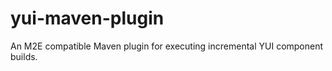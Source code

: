 yui-maven-plugin
================

An M2E compatible Maven plugin for executing incremental YUI component builds.